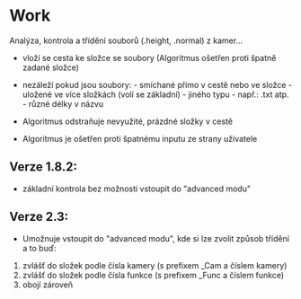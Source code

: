 # Work
Analýza, kontrola a třídění souborů (.height, .normal) z kamer...

- vloží se cesta ke složce se soubory (Algoritmus ošetřen proti špatně zadané složce)
- nezáleží pokud jsou soubory: - smíchané přímo v cestě nebo ve složce
                               - uložené ve více složkách (volí se základní)
                               - jiného typu - např.: .txt atp.
                               - různé délky v názvu
                              
- Algoritmus odstraňuje nevyužité, prázdné složky v cestě
- Algoritmus je ošetřen proti špatnému inputu ze strany uživatele

## Verze 1.8.2:
- základní kontrola bez možnosti vstoupit do "advanced modu"

## Verze 2.3:
- Umožnuje vstoupit do "advanced modu", kde si lze zvolit způsob třídění a to buď: 
1) zvlášť do složek podle čísla kamery (s prefixem _Cam a číslem kamery)
2) zvlášť do složek podle čísla funkce (s prefixem _Func a číslem funkce)
3) obojí zároveň
